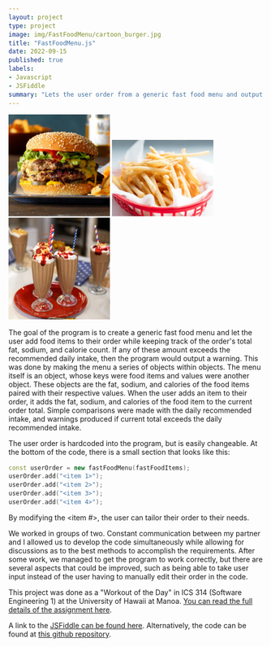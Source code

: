 ```yaml
---
layout: project
type: project
image: img/FastFoodMenu/cartoon_burger.jpg
title: "FastFoodMenu.js"
date: 2022-09-15
published: true
labels:
- Javascript
- JSFiddle
summary: "Lets the user order from a generic fast food menu and output a warning if daily fat, sodium, or calories limit is exceeded."
---
```


<div class="text-center p-4">
  <img width="200px" src="../img/FastFoodMenu/burger.jpg" class="img-thumbnail" >
  <img width="200px" src="../img/FastFoodMenu/fries.jpg" class="img-thumbnail" >
  <img width="200px" src="../img/FastFoodMenu/shakes.jpg" class="img-thumbnail" >
</div>

The goal of the program is to create a generic fast food menu and let the user add food items to their order while keeping track of the order's total fat, sodium, and calorie count.  If any of these amount exceeds the recommended daily intake, then the program would output a warning.  This was done by making the menu a series of objects within objects.  The menu itself is an object, whose keys were food items and values were another object.  These objects are the fat, sodium, and calories of the food items paired with their respective values.  When the user adds an item to their order, it adds the fat, sodium, and calories of the food item to the current order total.  Simple comparisons were made with the daily recommended intake, and warnings produced if current total exceeds the daily recommended intake.

The user order is hardcoded into the program, but is easily changeable.  At the bottom of the code, there is a small section that looks like this:

```cpp
const userOrder = new fastFoodMenu(fastFoodItems);
userOrder.add("<item 1>");
userOrder.add("<item 2>");
userOrder.add("<item 3>");
userOrder.add("<item 4>");
```

By modifying the <item #>, the user can tailor their order to their needs.

We worked in groups of two.  Constant communication between my partner and I allowed us to develop the code simultaneously while allowing for discussions as to the best methods to accomplish the requirements.  After some work, we managed to get the program to work correctly, but there are several aspects that could be improved, such as being able to take user input instead of the user having to manually edit their order in the code.

This project was done as a "Workout of the Day" in ICS 314 (Software Engineering 1) at the University of Hawaii at Manoa.  [You can read the full details of the assignment here](https://courses.ics.hawaii.edu/ics314f22/morea/javascript-2/inclass-bk-menu.html).

A link to the [JSFiddle can be found here](https://jsfiddle.net/galenc12/5ksjvyLz/11/).
Alternatively, the code can be found at [this github repository](https://github.com/GalenChang/FastFoodMenu).
